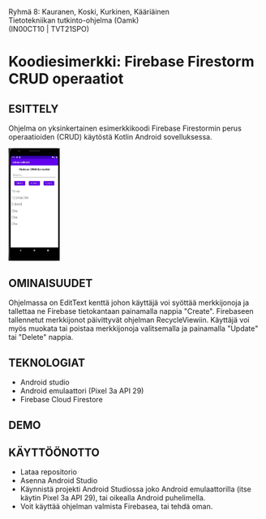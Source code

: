 Ryhmä 8: Kauranen, Koski, Kurkinen, Kääriäinen  
Tietotekniikan tutkinto-ohjelma (Oamk)  
(IN00CT10 | TVT21SPO)

# Koodiesimerkki: Firebase Firestorm CRUD operaatiot

## ESITTELY
Ohjelma on yksinkertainen esimerkkikoodi Firebase Firestormin perus operaatioiden (CRUD) käytöstä Kotlin Android sovelluksessa.

<img src="/app/src/main/res/drawable/Main.jpg" alt="Main page" width="20%" height="20%">

## OMINAISUUDET
Ohjelmassa on EditText kenttä johon käyttäjä voi syöttää merkkijonoja ja tallettaa ne Firebase tietokantaan painamalla nappia "Create". Firebaseen tallennetut merkkijonot päivittyvät ohjelman RecycleViewiin. Käyttäjä voi myös muokata tai poistaa merkkijonoja valitsemalla ja painamalla "Update" tai "Delete" nappia.

## TEKNOLOGIAT
* Android studio 
* Android emulaattori (Pixel 3a API 29)
* Firebase Cloud Firestore

## DEMO

## KÄYTTÖÖNOTTO
* Lataa repositorio
* Asenna Android Studio
* Käynnistä projekti Android Studiossa joko Android emulaattorilla (itse käytin Pixel 3a API 29), tai oikealla Android puhelimella.
* Voit käyttää ohjelman valmista Firebasea, tai tehdä oman.
